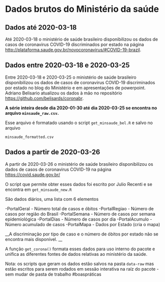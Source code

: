 # Dados brutos do Ministério da saúde

## Dados até 2020-03-18
Até 2020-03-18 o ministério de saúde brasileiro disponibilizou os dados de casos de coronavirus COVID-19 discriminados por estado na página http://plataforma.saude.gov.br/novocoronavirus/#COVID-19-brazil.

## Dados entre 2020-03-18 e 2020-03-25

Entre 2020-03-18 e 2020-03-25 o ministério de saúde brasileiro disponibilizou os dados de casos de coronavirus COVID-19 discriminados por estado no blog do Ministério e em apresentações de powerpoint.
Adriano Belisario atualizou os dados à mão no repositório
https://github.com/belisards/coronabr.

__A série inteira desde dia 2020-01-30 até dia 2020-03-25 se encontra no arquivo `minsaude_raw.csv`.__

Esse arquivo é formatado usando o script `get_minsaude_bel.R` e salvo no arquivo

`minsaude_formatted.csv`

## Dados a partir de 2020-03-26

A partir de 2020-03-26 o ministério de saúde brasileiro disponibilizou os dados de casos de coronavirus COVID-19 na página https://covid.saude.gov.br/

O script que permite obter esses dados foi escrito por Julio Recenti e se encontra em `get_minsaude_new.R`

São dados diários, uma lista com 6 elementos

-PortalGeral - Número total de casos e óbitos
-PortalRegiao - Número de casos por região do Brasil
-PortalSemana - Número de casos por semana epidemiológica
-PortalDias - Número de casos por dia
-PortalAcumulo - Número acumulado de casos
-PortalMapa - Dados por Estado (cria o mapa)

__A discriminação por tipo de caso e o número de óbitos por estado não se encontra mais disponível. __

A função `get_corona()` formata esses dados para uso interno do pacote e unifica as diferentes fontes de dados relativas ao ministério da saúde.

Nota: os scripts que geram os dados estão salvos na pasta `data-raw` mas estão escritos para serem rodados em sessão interativa na raíz do pacote - sem mudar de pasta de trabalho #boaspráticas
